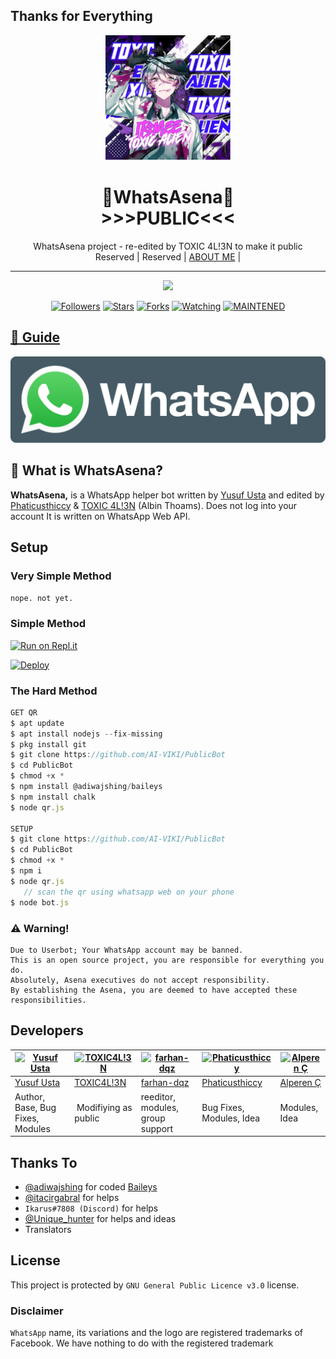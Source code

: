 ## Thanks for Everything 


<div align="center">
  <img src="/logo.png" width="200" height="200">
  <h1>🐺WhatsAsena🐺 <br>>>>PUBLIC<<<</h1>
</div>
<p align="center">
    WhatsAsena project - re-edited by TOXIC 4L!3N to make it public
    <br>
        Reserved |
        Reserved |
        <a href="https://ai-viki.github.io">ABOUT ME</a> |
    <br>
</p>

----

  <p align="center">
  <a href="httsp://github.com/alien-alfa/PublicBot">
    <img src="https://img.shields.io/github/repo-size/alien-alfa/PublicBot?color=purple&label=Repo%20total%20size&style=plastic">
<p align="center">
<a href="https://github.com/alien-alfa/followers"><img title="Followers" src="https://img.shields.io/github/followers/alien-alfa?color=blue&style=flat-square"></a>
<a href="https://github.com/alien-alfa/PublicBot/stargazers/"><img title="Stars" src="https://img.shields.io/github/stars/alien-alfa/PublicBot?color=red&style=flat-square"></a>
<a href="https://github.com/alien-alfa/PublicBot/network/members"><img title="Forks" src="https://img.shields.io/github/forks/alien-alfa/PublicBot?color=red&style=flat-square"></a>
<a href="https://github.com/alien-alfa/PublicBot/watchers"><img title="Watching" src="https://img.shields.io/github/watchers/alien-alfa/PublicBot?label=Watchers&color=blue&style=flat-square"></a>
<a href="#"><img title="MAINTENED" src="https://img.shields.io/badge/UNMAINTENED-YES-blue.svg"</a>
</p>

## 📢 Guide

  [![join](/wlogo.svg.png)](https://chat.whatsapp.com/BT0nNPBthyFI1ejoSr0i7W)

## 🔎 What is WhatsAsena?
**WhatsAsena,** is a WhatsApp helper bot written by [Yusuf Usta](https://github.com/Quiec) and edited by [Phaticusthiccy](https://github.com/phaticusthiccy) & [TOXIC 4L!3N](https://github.com/AI-VIKI) (Albin Thoams). Does not log into your account It is written on WhatsApp Web API.

## Setup
### Very Simple Method
  
`nope. not yet.`

### Simple Method
[![Run on Repl.it](https://repl.it/badge/github/quiec/whatsAlfa)](https://repl.it/@phaticusthiccy/WhatsAsena-QR)

[![Deploy](https://www.herokucdn.com/deploy/button.svg)](https://heroku.com/deploy?template=https://github.com/AI-VIKI/PublicBot)

### The Hard Method
```js
GET QR
$ apt update
$ apt install nodejs --fix-missing
$ pkg install git
$ git clone https://github.com/AI-VIKI/PublicBot
$ cd PublicBot
$ chmod +x *
$ npm install @adiwajshing/baileys
$ npm install chalk
$ node qr.js

SETUP
$ git clone https://github.com/AI-VIKI/PublicBot
$ cd PublicBot
$ chmod +x *
$ npm i
$ node qr.js
   // scan the qr using whatsapp web on your phone
$ node bot.js
```


### ⚠️ Warning! 
```
Due to Userbot; Your WhatsApp account may be banned.
This is an open source project, you are responsible for everything you do. 
Absolutely, Asena executives do not accept responsibility.
By establishing the Asena, you are deemed to have accepted these responsibilities.
```

## Developers

[![Yusuf Usta](https://github.com/yusufusta.png?size=100)](https://quiec.tech) | [![TOXIC4L!3N](https://github.com/Alien-alfa.png?size=100)](https://github.com/AI-VIKI) |  [![farhan-dqz](https://github.com/farhan-dqz.png?size=100)](https://github.com/farhan-dqz) | [![Phaticusthiccy](https://github.com/phaticusthiccy.png?size=100)](https://github.com/phaticusthiccy) | [![Alperen Ç](https://github.com/xacnio.png?size=100)](https://github.com/xacnio) 
----|----|----|----|----
[Yusuf Usta](https://t.me/fusufs) | [TOXIC4L!3N](https://github.com/AI-VIKI) | [farhan-dqz](https://github.com/farhan-dqz) | [Phaticusthiccy](https://github.com/phaticusthiccy) | [Alperen Ç](https://t.me/xacnio) 
Author, Base, Bug Fixes, Modules | Modifiying  as   public | reeditor, modules, group support | Bug Fixes, Modules, Idea | Modules, Idea

## Thanks To
- [@adiwajshing](https://github.com/adiwajshing) for coded [Baileys](https://github.com/adiwajshing/Baileys) 
- [@itacirgabral](https://github.com/itacirgabral) for helps
- `Ikarus#7808 (Discord)` for helps
- [@Unique_hunter](https://t.me/Unique_hunter) for helps and ideas
- Translators

## License
This project is protected by `GNU General Public Licence v3.0` license.

### Disclaimer
`WhatsApp` name, its variations and the logo are registered trademarks of Facebook. We have nothing to do with the registered trademark
